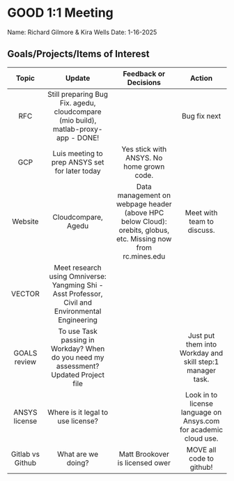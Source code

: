 # GOOD 1:1 Meeting 
Name: Richard Gilmore & Kira Wells
Date: 1-16-2025

## Goals/Projects/Items of Interest 
|Topic|Update|Feedback or Decisions|Action|
|:---:|:---:|:---:|:---:|
|RFC| Still preparing Bug Fix. agedu, cloudcompare (mio build), matlab-proxy-app - DONE!| |Bug fix next|
|GCP| Luis meeting to prep ANSYS set for later today| Yes stick with ANSYS. No home grown code. ||
|Website|Cloudcompare, Agedu|Data management on webpage header (above HPC below Cloud): orebits, globus, etc. Missing now from rc.mines.edu |Meet with team to discuss.| 
|VECTOR| Meet research using Omniverse: Yangming Shi - Asst Professor, Civil and Environmental Engineering|||
|GOALS review| To use Task passing in Workday? When do you need my assessment? Updated Project file ||Just put them into Workday and skill step:1 manager task.|
|ANSYS license| Where is it legal to use license?||Look in to license language on Ansys.com for academic cloud use.|
|Gitlab vs Github| What are we doing?|Matt Brookover is licensed ower| MOVE all code to github!|
